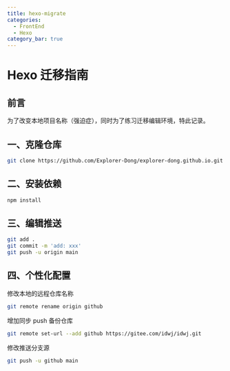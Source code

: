 ```yaml
---
title: hexo-migrate
categories:
  - FrontEnd
  - Hexo
category_bar: true
---
```


# Hexo 迁移指南

## 前言

为了改变本地项目名称（强迫症），同时为了练习迁移编辑环境，特此记录。

## 一、克隆仓库

```bash
git clone https://github.com/Explorer-Dong/explorer-dong.github.io.git HexoBlog
```

## 二、安装依赖

```bash
npm install
```

## 三、编辑推送

```bash
git add .
git commit -m 'add: xxx'
git push -u origin main
```

## 四、个性化配置

修改本地的远程仓库名称

```bash
git remote rename origin github
```

增加同步 push 备份仓库

```bash
git remote set-url --add github https://gitee.com/idwj/idwj.git
```

修改推送分支源

```bash
git push -u github main
```

